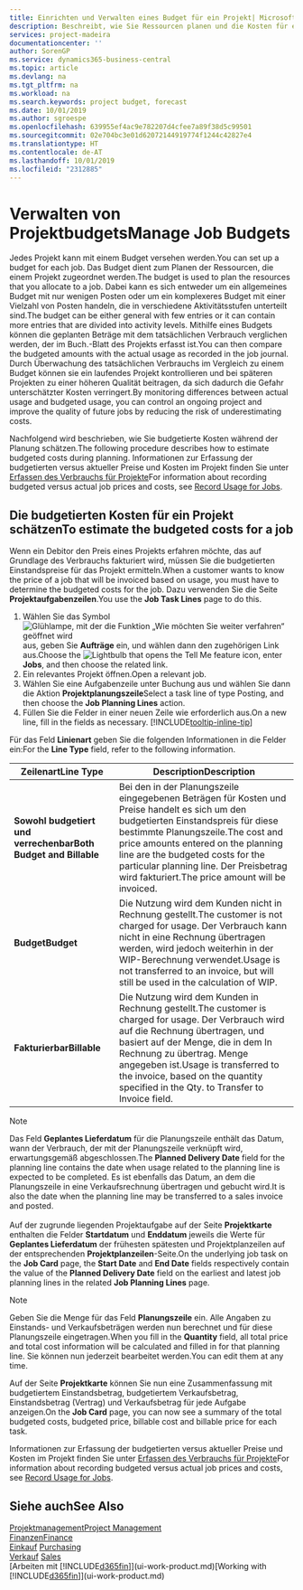 ```yaml
---
title: Einrichten und Verwalten eines Budget für ein Projekt| Microsoft Docs
description: Beschreibt, wie Sie Ressourcen planen und die Kosten für ein Projekt durch das Einrichten eines Budgets für jedes Projekt prognostizieren und steuern.
services: project-madeira
documentationcenter: ''
author: SorenGP
ms.service: dynamics365-business-central
ms.topic: article
ms.devlang: na
ms.tgt_pltfrm: na
ms.workload: na
ms.search.keywords: project budget, forecast
ms.date: 10/01/2019
ms.author: sgroespe
ms.openlocfilehash: 639955ef4ac9e782207d4cfee7a89f38d5c99501
ms.sourcegitcommit: 02e704bc3e01d62072144919774f1244c42827e4
ms.translationtype: HT
ms.contentlocale: de-AT
ms.lasthandoff: 10/01/2019
ms.locfileid: "2312885"
---
```

# <a name="manage-job-budgets"></a><span data-ttu-id="cd06f-103">Verwalten von Projektbudgets</span><span class="sxs-lookup"><span data-stu-id="cd06f-103">Manage Job Budgets</span></span>
<span data-ttu-id="cd06f-104">Jedes Projekt kann mit einem Budget versehen werden.</span><span class="sxs-lookup"><span data-stu-id="cd06f-104">You can set up a budget for each job.</span></span> <span data-ttu-id="cd06f-105">Das Budget dient zum Planen der Ressourcen, die einem Projekt zugeordnet werden.</span><span class="sxs-lookup"><span data-stu-id="cd06f-105">The budget is used to plan the resources that you allocate to a job.</span></span> <span data-ttu-id="cd06f-106">Dabei kann es sich entweder um ein allgemeines Budget mit nur wenigen Posten oder um ein komplexeres Budget mit einer Vielzahl von Posten handeln, die in verschiedene Aktivitätsstufen unterteilt sind.</span><span class="sxs-lookup"><span data-stu-id="cd06f-106">The budget can be either general with few entries or it can contain more entries that are divided into activity levels.</span></span> <span data-ttu-id="cd06f-107">Mithilfe eines Budgets können die geplanten Beträge mit dem tatsächlichen Verbrauch verglichen werden, der im Buch.-Blatt des Projekts erfasst ist.</span><span class="sxs-lookup"><span data-stu-id="cd06f-107">You can then compare the budgeted amounts with the actual usage as recorded in the job journal.</span></span> <span data-ttu-id="cd06f-108">Durch Überwachung des tatsächlichen Verbrauchs im Vergleich zu einem Budget können sie ein laufendes Projekt kontrollieren und bei späteren Projekten zu einer höheren Qualität beitragen, da sich dadurch die Gefahr unterschätzter Kosten verringert.</span><span class="sxs-lookup"><span data-stu-id="cd06f-108">By monitoring differences between actual usage and budgeted usage, you can control an ongoing project and improve the quality of future jobs by reducing the risk of underestimating costs.</span></span>

<span data-ttu-id="cd06f-109">Nachfolgend wird beschrieben, wie Sie budgetierte Kosten während der Planung schätzen.</span><span class="sxs-lookup"><span data-stu-id="cd06f-109">The following procedure describes how to estimate budgeted costs during planning.</span></span> <span data-ttu-id="cd06f-110">Informationen zur Erfassung der budgetierten versus aktueller Preise und Kosten im Projekt finden Sie unter [Erfassen des Verbrauchs für Projekte](projects-how-record-job-usage.md)</span><span class="sxs-lookup"><span data-stu-id="cd06f-110">For information about recording budgeted versus actual job prices and costs, see [Record Usage for Jobs](projects-how-record-job-usage.md).</span></span>  

## <a name="JobBudgetCosts"></a> <span data-ttu-id="cd06f-111">Die budgetierten Kosten für ein Projekt schätzen</span><span class="sxs-lookup"><span data-stu-id="cd06f-111">To estimate the budgeted costs for a job</span></span>
<span data-ttu-id="cd06f-112">Wenn ein Debitor den Preis eines Projekts erfahren möchte, das auf Grundlage des Verbrauchs fakturiert wird, müssen Sie die budgetierten Einstandspreise für das Projekt ermitteln.</span><span class="sxs-lookup"><span data-stu-id="cd06f-112">When a customer wants to know the price of a job that will be invoiced based on usage, you must have to determine the budgeted costs for the job.</span></span> <span data-ttu-id="cd06f-113">Dazu verwenden Sie die Seite **Projektaufgabenzeilen**.</span><span class="sxs-lookup"><span data-stu-id="cd06f-113">You use the **Job Task Lines** page to do this.</span></span>

1. <span data-ttu-id="cd06f-114">Wählen Sie das Symbol ![Glühlampe, mit der die Funktion „Wie möchten Sie weiter verfahren“ geöffnet wird](media/ui-search/search_small.png "Wie möchten Sie weiter verfahren?") aus, geben Sie **Aufträge** ein, und wählen dann den zugehörigen Link aus.</span><span class="sxs-lookup"><span data-stu-id="cd06f-114">Choose the ![Lightbulb that opens the Tell Me feature](media/ui-search/search_small.png "Tell me what you want to do") icon, enter **Jobs**, and then choose the related link.</span></span>  
2. <span data-ttu-id="cd06f-115">Ein relevantes Projekt öffnen.</span><span class="sxs-lookup"><span data-stu-id="cd06f-115">Open a relevant job.</span></span>
3. <span data-ttu-id="cd06f-116">Wählen Sie eine Aufgabenzeile unter Buchung aus und wählen Sie dann die Aktion **Projektplanungszeile**</span><span class="sxs-lookup"><span data-stu-id="cd06f-116">Select a task line of type Posting, and then choose the **Job Planning Lines** action.</span></span>
4. <span data-ttu-id="cd06f-117">Füllen Sie die Felder in einer neuen Zeile wie erforderlich aus.</span><span class="sxs-lookup"><span data-stu-id="cd06f-117">On a new line, fill in the fields as necessary.</span></span> [!INCLUDE[tooltip-inline-tip](includes/tooltip-inline-tip_md.md)]   

<span data-ttu-id="cd06f-118">Für das Feld **Linienart** geben Sie die folgenden Informationen in die Felder ein:</span><span class="sxs-lookup"><span data-stu-id="cd06f-118">For the **Line Type** field, refer to the following information.</span></span>  

| <span data-ttu-id="cd06f-119">Zeilenart</span><span class="sxs-lookup"><span data-stu-id="cd06f-119">Line Type</span></span> | <span data-ttu-id="cd06f-120">Description</span><span class="sxs-lookup"><span data-stu-id="cd06f-120">Description</span></span> |
| --- | --- |
| <span data-ttu-id="cd06f-121">**Sowohl budgetiert und verrechenbar**</span><span class="sxs-lookup"><span data-stu-id="cd06f-121">**Both Budget and Billable**</span></span> |<span data-ttu-id="cd06f-122">Bei den in der Planungszeile eingegebenen Beträgen für Kosten und Preise handelt es sich um den budgetierten Einstandspreis für diese bestimmte Planungszeile.</span><span class="sxs-lookup"><span data-stu-id="cd06f-122">The cost and price amounts entered on the planning line are the budgeted costs for the particular planning line.</span></span> <span data-ttu-id="cd06f-123">Der Preisbetrag wird fakturiert.</span><span class="sxs-lookup"><span data-stu-id="cd06f-123">The price amount will be invoiced.</span></span> |
| <span data-ttu-id="cd06f-124">**Budget**</span><span class="sxs-lookup"><span data-stu-id="cd06f-124">**Budget**</span></span> |<span data-ttu-id="cd06f-125">Die Nutzung wird dem Kunden nicht in Rechnung gestellt.</span><span class="sxs-lookup"><span data-stu-id="cd06f-125">The customer is not charged for usage.</span></span> <span data-ttu-id="cd06f-126">Der Verbrauch kann nicht in eine Rechnung übertragen werden, wird jedoch weiterhin in der WIP-Berechnung verwendet.</span><span class="sxs-lookup"><span data-stu-id="cd06f-126">Usage is not transferred to an invoice, but will still be used in the calculation of WIP.</span></span> |
| <span data-ttu-id="cd06f-127">**Fakturierbar**</span><span class="sxs-lookup"><span data-stu-id="cd06f-127">**Billable**</span></span> |<span data-ttu-id="cd06f-128">Die Nutzung wird dem Kunden in Rechnung gestellt.</span><span class="sxs-lookup"><span data-stu-id="cd06f-128">The customer is charged for usage.</span></span> <span data-ttu-id="cd06f-129">Der Verbrauch wird auf die Rechnung übertragen, und basiert auf der Menge, die in dem In Rechnung zu übertrag. Menge angegeben ist.</span><span class="sxs-lookup"><span data-stu-id="cd06f-129">Usage is transferred to the invoice, based on the quantity specified in the Qty. to Transfer to Invoice field.</span></span> |

> [!NOTE]  
> <span data-ttu-id="cd06f-130">Das Feld **Geplantes Lieferdatum** für die Planungszeile enthält das Datum, wann der Verbrauch, der mit der Planungszeile verknüpft wird, erwartungsgemäß abgeschlossen.</span><span class="sxs-lookup"><span data-stu-id="cd06f-130">The **Planned Delivery Date** field for the planning line contains the date when usage related to the planning line is expected to be completed.</span></span> <span data-ttu-id="cd06f-131">Es ist ebenfalls das Datum, an dem die Planungszeile in eine Verkaufsrechnung übertragen und gebucht wird.</span><span class="sxs-lookup"><span data-stu-id="cd06f-131">It is also the date when the planning line may be transferred to a sales invoice and posted.</span></span> <br /><br /> <span data-ttu-id="cd06f-132">Auf der zugrunde liegenden Projektaufgabe auf der Seite **Projektkarte** enthalten die Felder **Startdatum** und **Enddatum** jeweils die Werte für **Geplantes Lieferdatum** der frühesten spätesten und Projektplanzeilen auf der entsprechenden **Projektplanzeilen**-Seite.</span><span class="sxs-lookup"><span data-stu-id="cd06f-132">On the underlying job task on the **Job Card** page, the **Start Date** and **End Date** fields respectively contain the value of the **Planned Delivery Date** field on the earliest and latest job planning lines in the related **Job Planning Lines** page.</span></span>

> [!NOTE]  
>   <span data-ttu-id="cd06f-133">Geben Sie die Menge für das Feld **Planungszeile** ein. Alle Angaben zu Einstands- und Verkaufsbeträgen werden nun berechnet und für diese Planungszeile eingetragen.</span><span class="sxs-lookup"><span data-stu-id="cd06f-133">When you fill in the **Quantity** field, all total price and total cost information will be calculated and filled in for that planning line.</span></span> <span data-ttu-id="cd06f-134">Sie können nun jederzeit bearbeitet werden.</span><span class="sxs-lookup"><span data-stu-id="cd06f-134">You can edit them at any time.</span></span>

<span data-ttu-id="cd06f-135">Auf der Seite **Projektkarte** können Sie nun eine Zusammenfassung mit budgetiertem Einstandsbetrag, budgetiertem Verkaufsbetrag, Einstandsbetrag (Vertrag) und Verkaufsbetrag für jede Aufgabe anzeigen.</span><span class="sxs-lookup"><span data-stu-id="cd06f-135">On the **Job Card** page, you can now see a summary of the total budgeted costs, budgeted price, billable cost and billable price for each task.</span></span>

<span data-ttu-id="cd06f-136">Informationen zur Erfassung der budgetierten versus aktueller Preise und Kosten im Projekt finden Sie unter [Erfassen des Verbrauchs für Projekte](projects-how-record-job-usage.md)</span><span class="sxs-lookup"><span data-stu-id="cd06f-136">For information about recording budgeted versus actual job prices and costs, see [Record Usage for Jobs](projects-how-record-job-usage.md).</span></span>

## <a name="see-also"></a><span data-ttu-id="cd06f-137">Siehe auch</span><span class="sxs-lookup"><span data-stu-id="cd06f-137">See Also</span></span>
[<span data-ttu-id="cd06f-138">Projektmanagement</span><span class="sxs-lookup"><span data-stu-id="cd06f-138">Project Management</span></span>](projects-manage-projects.md)  
[<span data-ttu-id="cd06f-139">Finanzen</span><span class="sxs-lookup"><span data-stu-id="cd06f-139">Finance</span></span>](finance.md)  
<span data-ttu-id="cd06f-140">[Einkauf](purchasing-manage-purchasing.md)       </span><span class="sxs-lookup"><span data-stu-id="cd06f-140">[Purchasing](purchasing-manage-purchasing.md)       </span></span>  
<span data-ttu-id="cd06f-141">[Verkauf](sales-manage-sales.md)    </span><span class="sxs-lookup"><span data-stu-id="cd06f-141">[Sales](sales-manage-sales.md)    </span></span>  
<span data-ttu-id="cd06f-142">[Arbeiten mit [!INCLUDE[d365fin](includes/d365fin_md.md)]](ui-work-product.md)</span><span class="sxs-lookup"><span data-stu-id="cd06f-142">[Working with [!INCLUDE[d365fin](includes/d365fin_md.md)]](ui-work-product.md)</span></span>  
